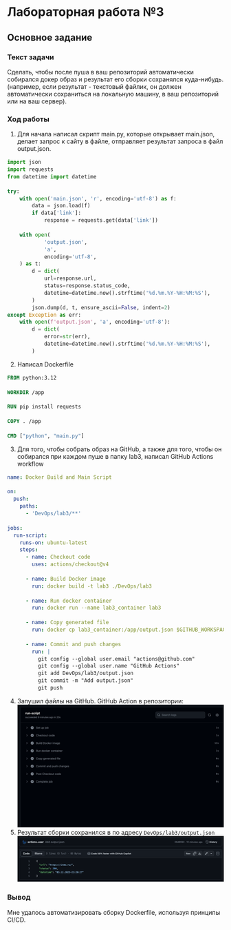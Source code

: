 # Лабораторная работа №3

## Основное задание

### Текст задачи

Сделать, чтобы после пуша в ваш репозиторий автоматически собирался докер образ и результат его сборки сохранялся
куда-нибудь. (например, если результат - текстовый файлик, он должен автоматически сохраниться на локальную машину, в
ваш репозиторий или на ваш сервер).

### Ход работы

1) Для начала написал скрипт main.py, которые открывает main.json, делает запрос к сайту в файле, отправляет результат
   запроса в файл output.json.

```python
import json
import requests
from datetime import datetime

try:
    with open('main.json', 'r', encoding='utf-8') as f:
        data = json.load(f)
        if data['link']:
            response = requests.get(data['link'])

    with open(
            'output.json',
            'a',
            encoding='utf-8',
    ) as t:
        d = dict(
            url=response.url,
            status=response.status_code,
            datetime=datetime.now().strftime('%d.%m.%Y-%H:%M:%S'),
        )
        json.dump(d, t, ensure_ascii=False, indent=2)
except Exception as err:
    with open(f'output.json', 'a', encoding='utf-8'):
        d = dict(
            error=str(err),
            datetime=datetime.now().strftime('%d.%m.%Y-%H:%M:%S'),
        )
```

2) Написал Dockerfile

```dockerfile
FROM python:3.12

WORKDIR /app

RUN pip install requests

COPY . /app

CMD ["python", "main.py"]
```

3) Для того, чтобы собрать образ на GitHub, а также для того, чтобы он собирался при каждом пуше в папку lab3, написал
   GitHub Actions workflow

```yaml
name: Docker Build and Main Script

on:
  push:
    paths:
      - 'DevOps/lab3/**'

jobs:
  run-script:
    runs-on: ubuntu-latest
    steps:
      - name: Checkout code
        uses: actions/checkout@v4

      - name: Build Docker image
        run: docker build -t lab3 ./DevOps/lab3

      - name: Run docker container
        run: docker run --name lab3_container lab3

      - name: Copy generated file
        run: docker cp lab3_container:/app/output.json $GITHUB_WORKSPACE/DevOps/lab3/

      - name: Commit and push changes
        run: |
          git config --global user.email "actions@github.com"
          git config --global user.name "GitHub Actions"
          git add DevOps/lab3/output.json
          git commit -m "Add output.json"
          git push
```

4. Запушил файлы на GitHub. GitHub Action в репозитории:
   ![gitactions.png](.static/gitactions.png)
5. Результат сборки сохранился в по адресу `DevOps/lab3/output.json`
   ![result.png](.static/result.png)

### Вывод

Мне удалось автоматизировать сборку Dockerfile, используя принципы CI/CD.